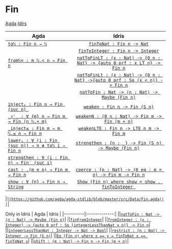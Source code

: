 # Fin 
[Agda](https://github.com/agda/agda-stdlib/blob/master/src/Data/Fin.agda)
[Idirs](https://github.com/idris-lang/Idris2/blob/main/libs/base/Data/Fin.idr)

| Agda | Idris |
|----------|:-------------:|
|[`toℕ : Fin n → ℕ`](https://github.com/agda/agda-stdlib/blob/master/src/Data/Fin.agda)|[`finToNat : Fin n -> Nat`](https://github.com/idris-lang/Idris2/blob/main/libs/base/Data/Fin.idr) |
||[`finToInteger : Fin n -> Integer`](https://github.com/idris-lang/Idris2/blob/main/libs/base/Data/Fin.idr) |
|[`fromℕ< : m ℕ.< n → Fin n`](https://github.com/agda/agda-stdlib/blob/master/src/Data/Fin.agda)|[`natToFinLT : (x : Nat) -> {0 n : Nat} -> {auto 0 prf : x LT n} -> Fin n`](https://github.com/idris-lang/Idris2/blob/main/libs/base/Data/Fin.idr) |
||[`natToFinLt : (x : Nat) -> {0 n : Nat} ->{auto 0 prf : So (x < n)} -> Fin n`](https://github.com/idris-lang/Idris2/blob/main/libs/base/Data/Fin.idr) |
||[`natToFin : Nat -> (n : Nat) -> Maybe (Fin n)`](https://github.com/idris-lang/Idris2/blob/main/libs/base/Data/Fin.idr) |
|[`inject₁ : Fin n → Fin (suc n) `](https://github.com/agda/agda-stdlib/blob/master/src/Data/Fin.agda)|[`weaken : Fin n -> Fin (S n)`](https://github.com/idris-lang/Idris2/blob/main/libs/base/Data/Fin.idr)|
|[`_↑ʳ_ : ∀ {m} n → Fin m → Fin (n ℕ.+ m)`](https://github.com/agda/agda-stdlib/blob/master/src/Data/Fin.agda)|[`weakenN : (0 n : Nat) -> Fin m -> Fin (m + n)`](https://github.com/idris-lang/Idris2/blob/main/libs/base/Data/Fin.idr)|
|[`_inject≤ : Fin m → m ℕ.≤ n → Fin n`](https://github.com/agda/agda-stdlib/blob/master/src/Data/Fin.agda)|[`weakenLTE : Fin n -> LTE n m -> Fin m`](https://github.com/idris-lang/Idris2/blob/main/libs/base/Data/Fin.idr)|
|[`lower₁ : ∀ (i : Fin (suc n)) → n ≢ toℕ i → Fin n`](https://github.com/agda/agda-stdlib/blob/master/src/Data/Fin.agda)|[`strengthen : {n : _} -> Fin (S n) -> Maybe (Fin n)`](https://github.com/idris-lang/Idris2/blob/main/libs/base/Data/Fin.idr)|
|[`strengthen : ∀ (i : Fin n) → Fin′ (suc i)`](https://github.com/agda/agda-stdlib/blob/master/src/Data/Fin.agda)||
|[`cast : .(m ≡ n) → Fin m → Fin n`](https://github.com/agda/agda-stdlib/blob/master/src/Data/Fin.agda)|[`coerce : {n : Nat} -> (0 eq : m = n) -> Fin m -> Fin n`](https://github.com/idris-lang/Idris2/blob/main/libs/base/Data/Fin.idr)|
|[`show : ∀ {n} → Fin n → String`](https://github.com/agda/agda-stdlib/blob/master/src/Data/Fin.agda)|[`Show (Fin n) where show = show . finToInteger `](https://github.com/idris-lang/Idris2/blob/main/libs/base/Data/Fin.idr)|

|[``](https://github.com/agda/agda-stdlib/blob/master/src/Data/Fin.agda)|[``](https://github.com/idris-lang/Idris2/blob/main/libs/base/Data/Fin.idr)|


Only in Idris
| Agda | Idris |
|----------|:-------------:|
||[`natToFin : Nat -> (n : Nat) -> Maybe (Fin n)`](https://github.com/idris-lang/Idris2/blob/main/libs/base/Data/Fin.idr)|
||[`finFromInteger`](https://github.com/idris-lang/Idris2/blob/main/libs/base/Data/Fin.idr)|
||[`fromInteger : (x : Integer) -> {auto 0 prf : So (integerLessThanNat x n)} -> Fin n`]( https://github.com/idris-lang/Idris2/blob/main/libs/base/Data/Fin.idr)|
||[`integerLessThanNat : Integer -> Nat -> Bool`](https://github.com/idris-lang/Idris2/blob/main/libs/base/Data/Fin.idr)|
||[`restrict : (n : Nat) -> Integer -> Fin (S n)`](https://github.com/idris-lang/Idris2/blob/main/libs/base/Data/Fin.idr)|
||[`Eq (Fin n) where x == y = finToNat x == finToNat y`](https://github.com/idris-lang/Idris2/blob/main/libs/base/Data/Fin.idr)|
||[`shift : (m : Nat) -> Fin n -> Fin (m + n)`](https://github.com/idris-lang/Idris2/blob/main/libs/base/Data/Fin.idr)|


